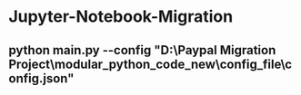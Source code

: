 # Jupyter-Notebook-Migration
## python main.py --config "D:\Paypal Migration Project\modular_python_code_new\config_file\config.json"
